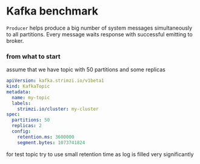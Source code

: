 # Kafka benchmark
`Producer` helps produce a big number of system messages simultaneously to all partitions. Every message waits response with successful emitting to broker.

### from what to start
assume that we have topic with 50 partitions and some replicas
```yaml
apiVersion: kafka.strimzi.io/v1beta1
kind: KafkaTopic
metadata:
  name: my-topic
  labels:
    strimzi.io/cluster: my-cluster
spec:
  partitions: 50
  replicas: 2
  config:
    retention.ms: 3600000
    segment.bytes: 1073741824
```
for test topic try to use small retention time as log is filled very significantly
